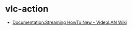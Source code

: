 vlc-action
==========
- [Documentation:Streaming HowTo New - VideoLAN Wiki](https://wiki.videolan.org/Documentation:Streaming_HowTo_New/)
